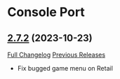 # Console Port

## [2.7.2](https://github.com/seblindfors/ConsolePort/tree/2.7.2) (2023-10-23)
[Full Changelog](https://github.com/seblindfors/ConsolePort/compare/2.7.1...2.7.2) [Previous Releases](https://github.com/seblindfors/ConsolePort/releases)

- Fix bugged game menu on Retail  
